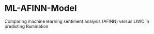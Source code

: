 # ML-AFINN-Model
Comparing machine learning sentiment analysis (AFINN) versus LIWC in predicting Rumination
